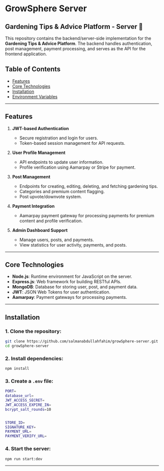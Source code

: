 # GrowSphere Server

## Gardening Tips & Advice Platform - Server 🌿

This repository contains the backend/server-side implementation for the **Gardening Tips & Advice Platform**. The backend handles authentication, post management, payment processing, and serves as the API for the frontend application.

## Table of Contents

- [Features](#features)
- [Core Technologies](#core-technologies)
- [Installation](#installation)
- [Environment Variables](#environment-variables)

---

## Features

1. **JWT-based Authentication**

   - Secure registration and login for users.
   - Token-based session management for API requests.

2. **User Profile Management**

   - API endpoints to update user information.
   - Profile verification using Aamarpay or Stripe for payment.

3. **Post Management**

   - Endpoints for creating, editing, deleting, and fetching gardening tips.
   - Categories and premium content flagging.
   - Post upvote/downvote system.

4. **Payment Integration**

   - Aamarpay payment gateway for processing payments for premium content and profile verification.

5. **Admin Dashboard Support**
   - Manage users, posts, and payments.
   - View statistics for user activity, payments, and posts.

---

## Core Technologies

- **Node.js**: Runtime environment for JavaScript on the server.
- **Express.js**: Web framework for building RESTful APIs.
- **MongoDB**: Database for storing user, post, and payment data.
- **JWT**: JSON Web Tokens for user authentication.
- **Aamarpay**: Payment gateways for processing payments.

---

## Installation

### 1. Clone the repository:

```bash
git clone https://github.com/salmanabdullahfahim/growSphere-server.git
cd growSphere-server
```

### 2. Install dependencies:

```bash
npm install
```

### 3. Create a `.env` file:

```bash
PORT=
database_url=
JWT_ACCESS_SECRET=
JWT_ACCESS_EXPIRE_IN=
bcrypt_salt_rounds=10


STORE_ID=
SIGNATURE_KEY=
PAYMENT_URL=
PAYMENT_VERIFY_URL=

```

### 4. Start the server:

```bash
npm run start:dev
```

---
